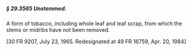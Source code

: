 ##### § 29.3565 Unstemmed. #####

A form of tobacco, including whole leaf and leaf scrap, from which the stems or midribs have not been removed.

[30 FR 9207, July 23, 1965. Redesignated at 49 FR 16759, Apr. 20, 1984]